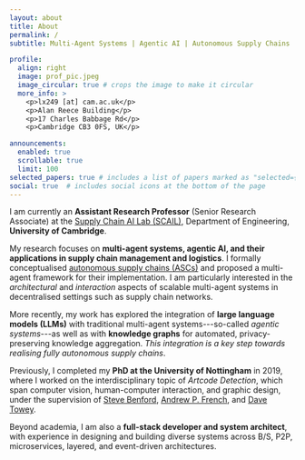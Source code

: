 ```yaml
---
layout: about
title: About
permalink: /
subtitle: Multi-Agent Systems | Agentic AI | Autonomous Supply Chains | Full-Stack Development

profile:
  align: right
  image: prof_pic.jpeg
  image_circular: true # crops the image to make it circular
  more_info: >
    <p>lx249 [at] cam.ac.uk</p>
    <p>Alan Reece Building</p>
    <p>17 Charles Babbage Rd</p>
    <p>Cambridge CB3 0FS, UK</p>

announcements: 
  enabled: true
  scrollable: true
  limit: 100
selected_papers: true # includes a list of papers marked as "selected={true}"
social: true  # includes social icons at the bottom of the page
---
```


I am currently an **Assistant Research Professor** (Senior Research Associate) at the [Supply Chain AI Lab (SCAIL)](https://www.ifm.eng.cam.ac.uk/research/supply-chain-ai-lab/), Department of Engineering, **University of Cambridge**.

My research focuses on **multi-agent systems, agentic AI, and their applications in supply chain management and logistics**. I formally conceptualised [autonomous supply chains (ASCs)](https://www.sciencedirect.com/science/article/pii/S2452414X24001419) and proposed a multi-agent framework for their implementation. I am particularly interested in the *architectural* and *interaction* aspects of scalable multi-agent systems in decentralised settings such as supply chain networks.  

More recently, my work has explored the integration of **large language models (LLMs)** with traditional multi-agent systems---so-called *agentic systems*---as well as with **knowledge graphs** for automated, privacy-preserving knowledge aggregation. 
*This integration is a key step towards realising fully autonomous supply chains*.

Previously, I completed my **PhD at the University of Nottingham** in 2019, where I worked on the interdisciplinary topic of *Artcode Detection*, which span computer vision, human-computer interaction, and graphic design, under the supervision of [Steve Benford](https://stevebenford.com/biography/), [Andrew P. French](https://scholar.google.co.uk/citations?user=SESz4-UAAAAJ&hl=en), and [Dave Towey](https://research.nottingham.edu.cn/en/persons/dave-towey).  

Beyond academia, I am also a **full-stack developer and system architect**, with experience in designing and building diverse systems across B/S, P2P, microservices, layered, and event-driven architectures.

<!-- *Reach Out*: The best way to contact me is via email or by leaving a message on [LinkedIn](https://www.linkedin.com/in/limingxu/). -->


